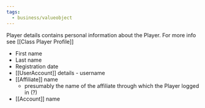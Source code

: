 ```yaml
---
tags:
  - business/valueobject
---
```

Player details contains personal information about the Player. For more info see [[Class Player Profile]]
- First name
- Last name
- Registration date
- [[UserAccount]] details - username
- [[Affiliate]]  name 
	- presumably the name of the affiliate through which the Player logged in (?)
- [[Account]] name
